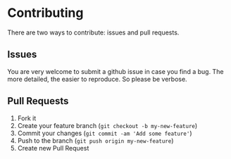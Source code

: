# Contributing

There are two ways to contribute: issues and pull requests.

## Issues

You are very welcome to submit a github issue in case you find a bug.
The more detailed, the easier to reproduce. So please be verbose.

## Pull Requests

1. Fork it
2. Create your feature branch (`git checkout -b my-new-feature`)
3. Commit your changes (`git commit -am 'Add some feature'`)
4. Push to the branch (`git push origin my-new-feature`)
5. Create new Pull Request
